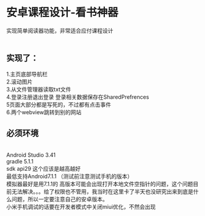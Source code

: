 # 安卓课程设计-看书神器
实现简单阅读器功能，非常适合应付课程设计
<br/><br/>
## 实现了：
1.主页底部导航栏<br/>
2.滚动图片<br/>
3.从文件管理器读取txt文件<br/>
4.登录注册退出登录 登录相关数据保存在SharedPrefrences<br/>
5页面大部分都是写死的，不过都有点击事件<br/>
6.两个webview跳转到别的网站<br/>

## 必须环境
<br/>
Android Studio 3.41<br/>
gradle 5.1.1<br/>
sdk api29 这个应该是越高越好<br/>
最低支持Android7.1.1 （测试前注意测试手机的版本）<br>
模拟器最好是用7.1.1的 高版本可能会出现打开本地文件空指针的问题，这个问题目前无法解决。。。给了权限也不管用，我当时在这里卡了半天也没研究出来到底是什么问题，所以一定要注意自己的安卓版本。<br/>
小米手机调试的话要在开发者模式中关闭miui优化，不然会出现



